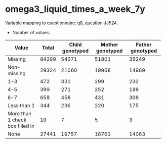 # omega3_liquid_times_a_week_7y
Variable mapping to questionnaire: q8, question JJ524.
- Number of values:

| Value | Total | Child genotyped | Mother genotyped | Father genotyped |
| ----- | ----- | --------------- | ---------------- | ---------------- |
| Missing | 84299 | 54371 | 51801 | 35249 |
| Non-missing | 29324 | 21060 | 19968 | 14969 |
| 1-3 | 472 | 331 | 299 |232 |
| 4-5 | 399 | 271 | 252 |188 |
| 6-7 | 658 | 458 | 431 |308 |
| Less than 1 | 344 | 236 | 220 |175 |
| More than 1 check box filled in | 10 | 7 | 5 |3 |
| None | 27441 | 19757 | 18761 |14063 |



